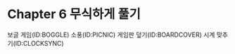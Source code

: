 <h1>Chapter 6 무식하게 풀기</h1>

보글 게임(ID:BOGGLE)
소풍(ID:PICNIC)
게임판 덮기(ID:BOARDCOVER)
시계 맞추기(ID:CLOCKSYNC)
